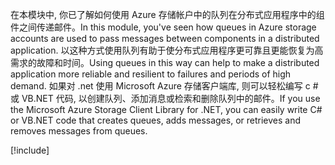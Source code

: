 <span data-ttu-id="10d39-101">在本模块中, 你已了解如何使用 Azure 存储帐户中的队列在分布式应用程序中的组件之间传递邮件。</span><span class="sxs-lookup"><span data-stu-id="10d39-101">In this module, you've seen how queues in Azure storage accounts are used to pass messages between components in a distributed application.</span></span> <span data-ttu-id="10d39-102">以这种方式使用队列有助于使分布式应用程序更可靠且更能恢复为高需求的故障和时间。</span><span class="sxs-lookup"><span data-stu-id="10d39-102">Using queues in this way can help to make a distributed application more reliable and resilient to failures and periods of high demand.</span></span> <span data-ttu-id="10d39-103">如果对 .net 使用 Microsoft Azure 存储客户端库, 则可以轻松编写 c # 或 VB.NET 代码, 以创建队列、添加消息或检索和删除队列中的邮件。</span><span class="sxs-lookup"><span data-stu-id="10d39-103">If you use the Microsoft Azure Storage Client Library for .NET, you can easily write C# or VB.NET code that creates queues, adds messages, or retrieves and removes messages from queues.</span></span>

<!-- Cleanup sandbox -->
[!include[](../../../includes/azure-sandbox-cleanup.md)]